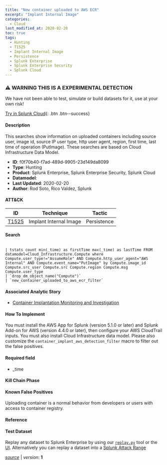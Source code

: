 ```yaml
---
title: "New container uploaded to AWS ECR"
excerpt: "Implant Internal Image"
categories:
  - Cloud
last_modified_at: 2020-02-20
toc: true
tags:
  - Hunting
  - T1525
  - Implant Internal Image
  - Persistence
  - Splunk Enterprise
  - Splunk Enterprise Security
  - Splunk Cloud
---
```


### ⚠️ WARNING THIS IS A EXPERIMENTAL DETECTION
We have not been able to test, simulate or build datasets for it, use at your own risk!


[Try in Splunk Cloud](https://www.splunk.com/en_us/cyber-security.html){: .btn .btn--success}

#### Description

This searches show information on uploaded containers including source user, image id, source IP user type, http user agent, region, first time, last time of operation (PutImage). These searches are based on Cloud Infrastructure Data Model.

- **ID**: f0f70b40-f7ad-489d-9905-23d149da8099
- **Type**: Hunting
- **Product**: Splunk Enterprise, Splunk Enterprise Security, Splunk Cloud
- **Datamodel**: 
- **Last Updated**: 2020-02-20
- **Author**: Rod Soto, Rico Valdez, Splunk


#### ATT&CK

| ID          | Technique   | Tactic       |
| ----------- | ----------- |--------------|
| [T1525](https://attack.mitre.org/techniques/T1525/) | Implant Internal Image | Persistence |


#### Search

```

| tstats count min(_time) as firstTime max(_time) as lastTime FROM datamodel=Cloud_Infrastructure.Compute where Compute.user_type!="AssumeRole" AND Compute.http_user_agent="AWS Internal" AND Compute.event_name="PutImage" by Compute.image_id Compute.src_user Compute.src Compute.region Compute.msg Compute.user_type 
| `drop_dm_object_name("Compute")` 
| `new_container_uploaded_to_aws_ecr_filter` 
```

#### Associated Analytic Story
* [Container Implantation Monitoring and Investigation](/stories/container_implantation_monitoring_and_investigation)


#### How To Implement
You must install the AWS App for Splunk (version 5.1.0 or later) and Splunk Add-on for AWS (version 4.4.0 or later), then configure your AWS CloudTrail inputs. You must also install Cloud Infrastructure data model. Please also customize the `container_implant_aws_detection_filter` macro to filter out the false positives.

#### Required field
* _time


#### Kill Chain Phase


#### Known False Positives
Uploading container is a normal behavior from developers or users with access to container registry.




#### Reference


#### Test Dataset
Replay any dataset to Splunk Enterprise by using our [`replay.py`](https://github.com/splunk/attack_data#using-replaypy) tool or the [UI](https://github.com/splunk/attack_data#using-ui).
Alternatively you can replay a dataset into a [Splunk Attack Range](https://github.com/splunk/attack_range#replay-dumps-into-attack-range-splunk-server)




[*source*](https://github.com/splunk/security_content/tree/develop/detections/experimental/cloud/new_container_uploaded_to_aws_ecr.yml) \| *version*: **1**